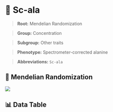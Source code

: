 # 🧪 Sc-ala

> **Root:** Mendelian Randomization

> **Group:** Concentration  

> **Subgroup:** Other traits

> **Phenotype:** Spectrometer-corrected alanine  

> **Abbreviations:** `Sc-ala`

## 🧬 Mendelian Randomization  

<img src="/MR/Figures/Inverse/Schengxianala.png"/>


## 📊 Data Table


<CsvTableMRI src="/MR_Data/Inverse/Schengxianala.csv"/>
